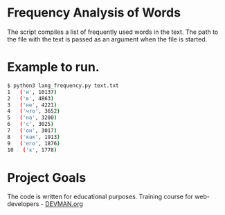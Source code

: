 # Frequency Analysis of Words
The script compiles a list of frequently used words in the text.
The path to the file with the text is passed as an argument when
the file is started.
# Example to run.
```bash
$ python3 lang_frequency.py text.txt
1   ('и', 10137)
2   ('в', 4863)
3   ('не', 4221)
4   ('что', 3652)
5   ('на', 3200)
6   ('с', 3025)
7   ('он', 3017)
8   ('как', 1913)
9   ('его', 1876)
10   ('к', 1778)
```



# Project Goals

The code is written for educational purposes. Training course for web-developers - [DEVMAN.org](https://devman.org)